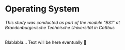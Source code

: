 # Operating System

<h6>This study was conducted as part of the module "BS1" at Brandenburgerische Technische Universität in Cottbus</h6>

Blablabla... Text will be here eventually 🍆
